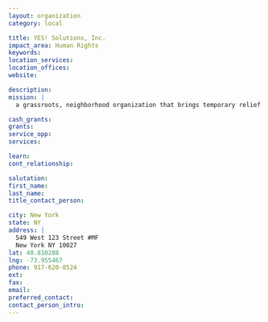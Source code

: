 ```yaml
---
layout: organization
category: local

title: YES! Solutions, Inc.
impact_area: Human Rights
keywords: 
location_services: 
location_offices: 
website:  

description: 
mission: |
  a grassroots, neighborhood organization that brings temporary relief to homeless, immigrant, impoverished, aging, and seriously ill members of neighborhoods in all five boros.

cash_grants: 
grants: 
service_opp: 
services: 

learn: 
cont_relationship: 

salutation: 
first_name: 
last_name: 
title_contact_person: 

city: New York
state: NY
address: |
  549 West 123 Street #MF     
  New York NY 10027
lat: 40.810288
lng: -73.955467
phone: 917-620-8524
ext: 
fax: 
email: 
preferred_contact: 
contact_person_intro: 
---
```

